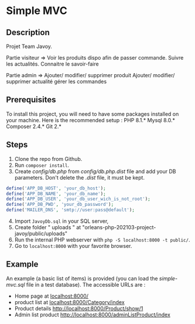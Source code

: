 # Simple MVC

## Description

Projet Team Javoy. 

Partie visiteur => Voir les produits dispo afin de passer commande.
Suivre les actualités.
Connaitre le savoir-faire

Partie admin => Ajouter/ modifier/ supprimer produit
 Ajouter/ modifier/ supprimer actualité
 gérer les commandes
 
## Prerequisites
To install this project, you will need to have some packages installed on your machine. Here is the recommended setup :
PHP 8.1.*
Mysql 8.0.*
Composer 2.4.*
Git 2.*
## Steps

1. Clone the repo from Github.
2. Run `composer install`.
3. Create *config/db.php* from *config/db.php.dist* file and add your DB parameters. Don't delete the *.dist* file, it must be kept.
```php
define('APP_DB_HOST', 'your_db_host');
define('APP_DB_NAME', 'your_db_name');
define('APP_DB_USER', 'your_db_user_wich_is_not_root');
define('APP_DB_PWD', 'your_db_password');
define('MAILER_DNS', 'smtp://user:pass@default');

```
4. Import `JavoyDb.sql` in your SQL server,
5. Create folder " uploads " at "orleans-php-202103-project-javoy/public/uploads"
6. Run the internal PHP webserver with `php -S localhost:8000 -t public/`. 
7. Go to `localhost:8000` with your favorite browser.


## Example 

An example (a basic list of items) is provided (you can load the *simple-mvc.sql* file in a test database). The accessible URLs are :

* Home page at [localhost:8000/](localhost:8000/)
* product list at [localhost:8000/Category/index](localhost:8000/Category/index)
* Product details [http://localhost:8000/Product/show/1](http://localhost:8000/Product/show/1)
* Admin list product [http://localhost:8000/adminListProduct/index](http://localhost:8000/adminListProduct/index)
